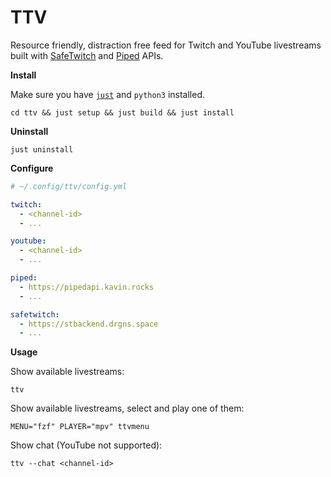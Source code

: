 # TTV

Resource friendly, distraction free feed for Twitch and YouTube livestreams built with [SafeTwitch](https://codeberg.org/safetwitch) and [Piped](https://github.com/teampiped) APIs.

**Install**

Make sure you have [`just`](https://github.com/casey/just) and `python3` installed.

```
cd ttv && just setup && just build && just install
```

**Uninstall**

```
just uninstall
```

**Configure**

```yaml
# ~/.config/ttv/config.yml

twitch:
  - <channel-id>
  - ...

youtube:
  - <channel-id>
  - ...

piped:
  - https://pipedapi.kavin.rocks
  - ...

safetwitch:
  - https://stbackend.drgns.space
  - ...
```

**Usage**

Show available livestreams:

```
ttv
```

Show available livestreams, select and play one of them:

```
MENU="fzf" PLAYER="mpv" ttvmenu
```

Show chat (YouTube not supported):

```
ttv --chat <channel-id>
```
